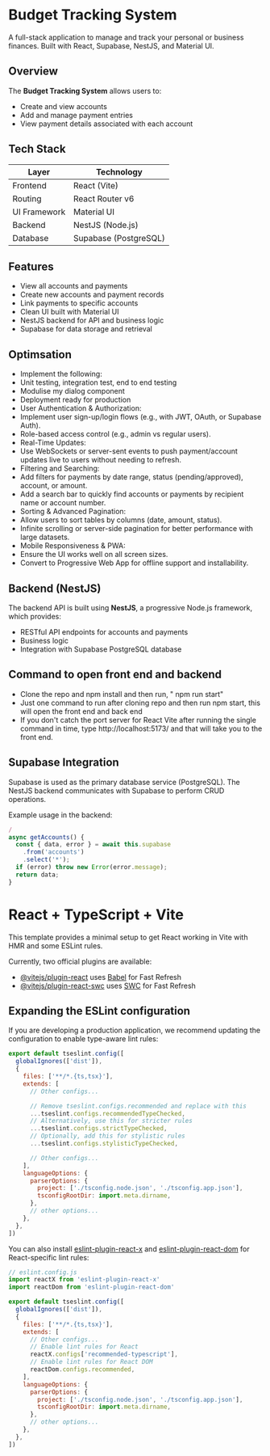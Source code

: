 # Budget Tracking System

A full-stack application to manage and track your personal or business finances. Built with React, Supabase, NestJS, and Material UI.

## Overview

The **Budget Tracking System** allows users to:

- Create and view accounts  
- Add and manage payment entries  
- View payment details associated with each account  


## Tech Stack

| Layer        | Technology         |
|--------------|--------------------|
| Frontend     | React (Vite)       |
| Routing      | React Router v6    |
| UI Framework | Material UI        |
| Backend      | NestJS (Node.js)   |
| Database     | Supabase (PostgreSQL) |

## Features

- View all accounts and payments  
- Create new accounts and payment records  
- Link payments to specific accounts  
- Clean UI built with Material UI  
- NestJS backend for API and business logic  
- Supabase for data storage and retrieval

## Optimsation

- Implement the following:
- Unit testing, integration test, end to end testing
- Modulise my dialog component
- Deployment ready for production
- User Authentication & Authorization:
- Implement user sign-up/login flows (e.g., with JWT, OAuth, or Supabase Auth).
- Role-based access control (e.g., admin vs regular users).
- Real-Time Updates:
- Use WebSockets or server-sent events to push payment/account updates live to users without needing to refresh.
- Filtering and Searching:
- Add filters for payments by date range, status (pending/approved), account, or amount.
- Add a search bar to quickly find accounts or payments by recipient name or account number.
- Sorting & Advanced Pagination:
- Allow users to sort tables by columns (date, amount, status).
- Infinite scrolling or server-side pagination for better performance with large datasets.
- Mobile Responsiveness & PWA:
- Ensure the UI works well on all screen sizes.
- Convert to Progressive Web App for offline support and installability.



## Backend (NestJS)

The backend API is built using **NestJS**, a progressive Node.js framework, which provides:

- RESTful API endpoints for accounts and payments  
- Business logic 
- Integration with Supabase PostgreSQL database


## Command to open front end and backend

- Clone the repo and npm install and then run, " npm run start"
- Just one command to run after cloning repo and then run npm start, this will open the front end and back end
- If you don't catch the port server for React Vite after running the single command in time, type http://localhost:5173/ and that will take you to the front end. 

## Supabase Integration

Supabase is used as the primary database service (PostgreSQL). The NestJS backend communicates with Supabase to perform CRUD operations.

Example usage in the backend:

```ts
/
async getAccounts() {
  const { data, error } = await this.supabase
    .from('accounts')
    .select('*');
  if (error) throw new Error(error.message);
  return data;
}

```


# React + TypeScript + Vite

This template provides a minimal setup to get React working in Vite with HMR and some ESLint rules.

Currently, two official plugins are available:

- [@vitejs/plugin-react](https://github.com/vitejs/vite-plugin-react/blob/main/packages/plugin-react) uses [Babel](https://babeljs.io/) for Fast Refresh
- [@vitejs/plugin-react-swc](https://github.com/vitejs/vite-plugin-react/blob/main/packages/plugin-react-swc) uses [SWC](https://swc.rs/) for Fast Refresh

## Expanding the ESLint configuration

If you are developing a production application, we recommend updating the configuration to enable type-aware lint rules:

```js
export default tseslint.config([
  globalIgnores(['dist']),
  {
    files: ['**/*.{ts,tsx}'],
    extends: [
      // Other configs...

      // Remove tseslint.configs.recommended and replace with this
      ...tseslint.configs.recommendedTypeChecked,
      // Alternatively, use this for stricter rules
      ...tseslint.configs.strictTypeChecked,
      // Optionally, add this for stylistic rules
      ...tseslint.configs.stylisticTypeChecked,

      // Other configs...
    ],
    languageOptions: {
      parserOptions: {
        project: ['./tsconfig.node.json', './tsconfig.app.json'],
        tsconfigRootDir: import.meta.dirname,
      },
      // other options...
    },
  },
])
```

You can also install [eslint-plugin-react-x](https://github.com/Rel1cx/eslint-react/tree/main/packages/plugins/eslint-plugin-react-x) and [eslint-plugin-react-dom](https://github.com/Rel1cx/eslint-react/tree/main/packages/plugins/eslint-plugin-react-dom) for React-specific lint rules:

```js
// eslint.config.js
import reactX from 'eslint-plugin-react-x'
import reactDom from 'eslint-plugin-react-dom'

export default tseslint.config([
  globalIgnores(['dist']),
  {
    files: ['**/*.{ts,tsx}'],
    extends: [
      // Other configs...
      // Enable lint rules for React
      reactX.configs['recommended-typescript'],
      // Enable lint rules for React DOM
      reactDom.configs.recommended,
    ],
    languageOptions: {
      parserOptions: {
        project: ['./tsconfig.node.json', './tsconfig.app.json'],
        tsconfigRootDir: import.meta.dirname,
      },
      // other options...
    },
  },
])



